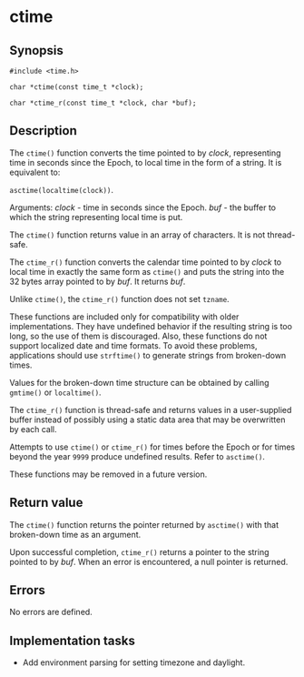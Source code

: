 # ctime

## Synopsis

`#include <time.h>`

`char *ctime(const time_t *clock);`

`char *ctime_r(const time_t *clock, char *buf);`

## Description

The `ctime()` function converts the time pointed to by _clock_, representing time in seconds since the Epoch, to
local time in the form of a string. It is equivalent to:

`asctime(localtime(clock))`.

Arguments:
_clock_ - time in seconds since the Epoch.
_buf_ - the buffer to which the string representing local time is put.

The `ctime()` function returns value in an array of characters. It is not thread-safe.

The `ctime_r()` function converts the calendar time pointed to by _clock_ to local time in exactly the same form as
`ctime()` and puts the string into the 32 bytes array pointed to by _buf_. It returns _buf_.

Unlike `ctime()`, the `ctime_r()` function does not set `tzname`.

These functions are included only for compatibility with older implementations. They have undefined behavior if the
resulting string is too long, so the use of them is discouraged. Also, these functions do not support localized date
and time formats. To avoid these problems, applications should use `strftime()` to generate strings from broken-down
times.

Values for the broken-down time structure can be obtained by calling `gmtime()` or `localtime()`.

The `ctime_r()` function is thread-safe and returns values in a user-supplied buffer instead of possibly using a static
data area that may be overwritten by each call.

Attempts to use `ctime()` or `ctime_r()` for times before the Epoch or for times beyond the year `9999` produce
undefined results. Refer to `asctime()`.

These functions may be removed in a future version.

## Return value

The `ctime()` function returns the pointer returned by `asctime()` with that broken-down time as an argument.

Upon successful completion, `ctime_r()` returns a pointer to the string pointed to by _buf_. When an error is
encountered, a null pointer is returned.

## Errors

No errors are defined.

## Implementation tasks

* Add environment parsing for setting timezone and daylight.
